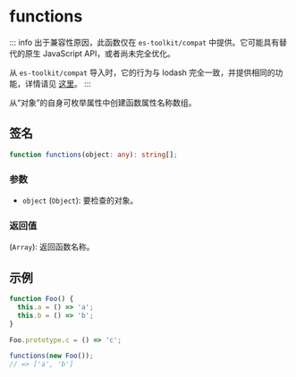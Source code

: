 # functions

::: info
出于兼容性原因，此函数仅在 `es-toolkit/compat` 中提供。它可能具有替代的原生 JavaScript API，或者尚未完全优化。

从 `es-toolkit/compat` 导入时，它的行为与 lodash 完全一致，并提供相同的功能，详情请见 [这里](../../../compatibility.md)。
:::

从“对象”的自身可枚举属性中创建函数属性名称数组。

## 签名

```typescript
function functions(object: any): string[];
```

### 参数

- `object` (`Object`): 要检查的对象。

### 返回值

(`Array`): 返回函数名称。

## 示例

```typescript
function Foo() {
  this.a = () => 'a';
  this.b = () => 'b';
}

Foo.prototype.c = () => 'c';

functions(new Foo());
// => ['a', 'b']
```
